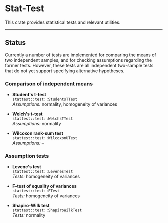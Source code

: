 # Stat-Test

This crate provides statistical tests and relevant utilities.

---

## Status

Currently a number of tests are implemented for comparing the means of two
independent samples, and for checking assumptions regarding the former tests.
However, these tests are all independent two-sample tests that do not yet
support specifying alternative hypotheses.

### Comparison of independent means

  - **Student's t-test**  
    `stattest::test::StudentsTTest`  
    *Assumptions:* normality, homogeneity of variances  

  - **Welch's t-test**  
    `stattest::test::WelchsTTest`  
    *Assumptions:* normality

  - **Wilcoxon rank-sum test**  
    `stattest::test::WilcoxonUTest`  
    *Assumptions:* –

### Assumption tests

  - **Levene's test**  
    `stattest::test::LevenesTest`  
    *Tests:* homogeneity of variances  

  - **F-test of equality of variances**  
    `stattest::test::FTest`  
    *Tests:* homogeneity of variances  

  - **Shapiro-Wilk test**  
    `stattest::test::ShapiroWilkTest`  
    *Tests:* normality  
